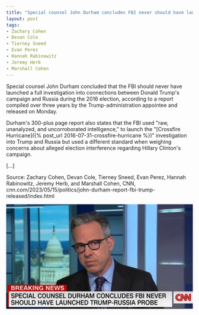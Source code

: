 ```yaml
---
title: "Special counsel John Durham concludes FBI never should have launched full Trump-Russia probe"
layout: post
tags:
- Zachary Cohen
- Devan Cole
- Tierney Sneed
- Evan Perez
- Hannah Rabinowitz
- Jeremy Herb
- Marshall Cohen
---
```


Special counsel John Durham concluded that the FBI should never have launched a full investigation into connections between Donald Trump's campaign and Russia during the 2016 election, according to a report compiled over three years by the Trump-administration appointee and released on Monday.

Durham's 300-plus page report also states that the FBI used "raw, unanalyzed, and uncorroborated intelligence," to launch the "[Crossfire Hurricane]({% post_url 2016-07-31-crossfire-hurricane %})" investigation into Trump and Russia but used a different standard when weighing concerns about alleged election interference regarding Hillary Clinton's campaign.

\[...\]

Source: Zachary Cohen, Devan Cole, Tierney Sneed, Evan Perez, Hannah Rabinowitz, Jeremy Herb, and Marshall Cohen, CNN, cnn.com/2023/05/15/politics/john-durham-report-fbi-trump-released/index.html

![Special counsel John Durham concludes FBI never should have launched Trump-Russia probe](/assets/2023-05-16-fbi-never-should-have-launched-probe.jpg "Special counsel John FBI never should have launched Trump-Russia probe")
